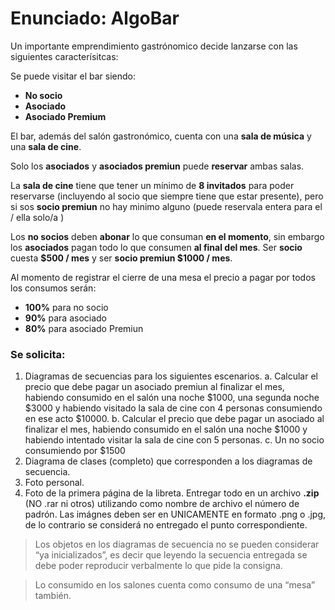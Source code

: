 # Enunciado: AlgoBar
Un importante emprendimiento gastrónomico decide lanzarse con las siguientes caracterísitcas:

Se puede visitar el bar siendo:
- **No socio**
- **Asociado**
- **Asociado Premium**

El bar, además del salón gastronómico, cuenta con una **sala de música** y una **sala de cine**. 

Solo los **asociados** y **asociados premiun** puede **reservar** ambas salas. 

La **sala de cine** tiene que tener un mínimo de **8 invitados** para poder reservarse (incluyendo al socio que siempre tiene que estar presente), pero si sos **socio premiun** no hay minimo alguno (puede reservala entera para el / ella solo/a )

Los **no socios** deben **abonar** lo que consuman **en el momento**, sin embargo los **asociados**
pagan todo lo que consumen **al final del mes**. Ser **socio** cuesta **$500 / mes** y ser **socio premiun
$1000 / mes**.

Al momento de registrar el cierre de una mesa el precio a pagar por todos los consumos serán:
- **100%** para no socio
- **90%** para asociado
- **80%** para asociado Premiun

### Se solicita:
1. Diagramas de secuencias para los siguientes escenarios.
	a. Calcular el precio que debe pagar un asociado premiun al finalizar el mes, habiendo consumido en el salón una noche $1000, una segunda noche $3000 y habiendo visitado la sala de cine con 4 personas consumiendo en ese acto
$10000.
	b. Calcular el precio que debe pagar un asociado al finalizar el mes, habiendo consumido en el salón una noche $1000 y habiendo intentado visitar la sala de cine con 5 personas.
	c. Un no socio consumiendo por $1500
2. Diagrama de clases (completo) que corresponden a los diagramas de secuencia.
3. Foto personal.
4. Foto de la primera página de la libreta.
Entregar todo en un archivo **.zip** (NO .rar ni otros) utilizando como nombre de archivo el número de padrón. Las imágnes deben ser en UNICAMENTE en formato .png o .jpg, de lo contrario se considerá no entregado el punto correspondiente.


> Los objetos en los diagramas de secuencia no se pueden considerar “ya inicializados”, es decir que leyendo la secuencia entregada se debe poder reproducir verbalmente lo que pide la consigna.

> Lo consumido en los salones cuenta como consumo de una “mesa” también.